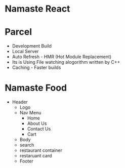 # Namaste React 

# Parcel 
- Development Build
- Local Server
- Auto Refresh - HMR (Hot Module Replacement)
- Its is Using File watching alogorithm written by C++
- Caching - Faster builds

# Namaste Food
- Header
	- Logo 
	- Nav Menu
		- Home
		- About Us
		- Contact Us
		- Cart
   - Body
    - search
	- restaurant container 
	- restaruant card
   - Footer